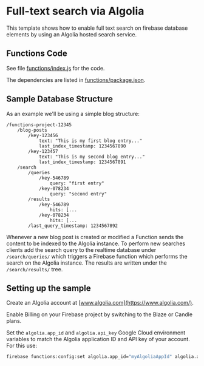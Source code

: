 # Full-text search via Algolia

This template shows how to enable full text search on firebase database elements by using an Algolia hosted search service.

## Functions Code

See file [functions/index.js](functions/index.js) for the code.

The dependencies are listed in [functions/package.json](functions/package.json).

## Sample Database Structure

As an example we'll be using a simple blog structure:

```
/functions-project-12345
    /blog-posts
        /key-123456
            text: "This is my first blog entry..."
            last_index_timestamp: 1234567890
        /key-123457
            text: "This is my second blog entry..."
            last_index_timestamp: 1234567891
    /search
        /queries
            /key-546789
                query: "first entry"
            /key-078234
                query: "second entry"
        /results
            /key-546789
                hits: [...
            /key-078234
                hits: [...
        /last_query_timestamp: 1234567892
```

Whenever a new blog post is created or modified a Function sends the content to be indexed to the Algolia instance.
To perform new searches clients add the search query to the realtime database under `/search/queries/` which triggers a
Firebase function which performs the search on the Algolia instance. The results are written under the `/search/results/`
tree.


## Setting up the sample

Create an Algolia account at [www.algolia.com](https://www.algolia.com/).

Enable Billing on your Firebase project by switching to the Blaze or Candle plans.

Set the `algolia.app_id` and `algolia.api_key` Google Cloud environment variables to match the Algolia application ID and API key of your account. For this use:

```bash
firebase functions:config:set algolia.app_id="myAlgoliaAppId" algolia.api_key="myAlgoliaApiKey"
```
